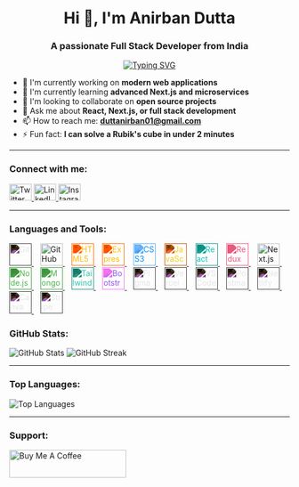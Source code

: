 <h1 align="center">Hi 👋, I'm Anirban Dutta</h1>
<h3 align="center">A passionate Full Stack Developer from India</h3>

<p align="center">
  <a href="https://github.com/DenverCoder1/readme-typing-svg">
    <img src="https://readme-typing-svg.demolab.com?lines=Full+Stack+Web+Developer;Next.js+%7C+React+%7C+Node.js;Always+learning+new+things&font=Fira+Code&center=true&width=440&height=45&color=f75c7e&vCenter=true&size=22&pause=1000" alt="Typing SVG" />
  </a>
</p>

* 🔭 I'm currently working on **modern web applications**
* 🌱 I'm currently learning **advanced Next.js and microservices**
* 👯 I'm looking to collaborate on **open source projects**
* 💬 Ask me about **React, Next.js, or full stack development**
* 📫 How to reach me: **[duttanirban01@gmail.com](mailto:duttanirban01@gmail.com)**
* ⚡ Fun fact: **I can solve a Rubik's cube in under 2 minutes**

---

### Connect with me:

<p align="left">
  <a href="https://twitter.com/anirban_dutta09" target="_blank">
    <img src="https://raw.githubusercontent.com/rahuldkjain/github-profile-readme-generator/master/src/images/icons/Social/twitter.svg" alt="Twitter" height="30" width="40" />
  </a>
  <a href="https://www.linkedin.com/in/anirbandutta001" target="_blank">
    <img src="https://raw.githubusercontent.com/rahuldkjain/github-profile-readme-generator/master/src/images/icons/Social/linked-in-alt.svg" alt="LinkedIn" height="30" width="40" />
  </a>
  <a href="https://instagram.com/_anirban0_0" target="_blank">
    <img src="https://raw.githubusercontent.com/rahuldkjain/github-profile-readme-generator/master/src/images/icons/Social/instagram.svg" alt="Instagram" height="30" width="40" />
  </a>
</p>

---

### Languages and Tools:

<p align="left">
  <a href="https://git-scm.com/" target="_blank">
    <img src="https://www.vectorlogo.zone/logos/git-scm/git-scm-icon.svg" width="40" height="40" alt="Git" style="filter: invert(100%);" />
  </a>&nbsp;&nbsp;

  <a href="https://github.com/" target="_blank">
    <img src="https://img.icons8.com/ios-glyphs/90/ffffff/github.png" width="40" height="40" alt="GitHub" />
  </a>&nbsp;&nbsp;

  <a href="https://developer.mozilla.org/en-US/docs/Web/HTML" target="_blank">
    <img src="https://cdn.jsdelivr.net/gh/devicons/devicon/icons/html5/html5-original.svg" width="40" height="40" alt="HTML5" style="filter: invert(73%) sepia(74%) saturate(1558%) hue-rotate(358deg) brightness(105%) contrast(105%);" />
  </a>&nbsp;&nbsp;

<a href="https://expressjs.com/" target="_blank">
  <img src="https://cdn.jsdelivr.net/gh/devicons/devicon/icons/express/express-original.svg" width="40" height="40" alt="Express.js" style="filter: invert(73%) sepia(74%) saturate(1558%) hue-rotate(358deg) brightness(105%) contrast(105%);" />  </a>&nbsp;&nbsp;

  <a href="https://developer.mozilla.org/en-US/docs/Web/CSS" target="_blank">
    <img src="https://cdn.jsdelivr.net/gh/devicons/devicon/icons/css3/css3-original.svg" width="40" height="40" alt="CSS3" style="filter: invert(31%) sepia(100%) saturate(1237%) hue-rotate(183deg) brightness(97%) contrast(103%);" />
  </a>&nbsp;&nbsp;

  <a href="https://developer.mozilla.org/en-US/docs/Web/JavaScript" target="_blank">
    <img src="https://cdn.jsdelivr.net/gh/devicons/devicon/icons/javascript/javascript-original.svg" width="40" height="40" alt="JavaScript" style="filter: invert(84%) sepia(79%) saturate(749%) hue-rotate(351deg) brightness(101%) contrast(96%);" />
  </a>&nbsp;&nbsp;

  <a href="https://reactjs.org/" target="_blank">
    <img src="https://cdn.jsdelivr.net/gh/devicons/devicon/icons/react/react-original.svg" width="40" height="40" alt="React" style="filter: invert(61%) sepia(77%) saturate(495%) hue-rotate(128deg) brightness(90%) contrast(91%);" />
  </a>&nbsp;&nbsp;

  <a href="https://redux.js.org" target="_blank">
    <img src="https://cdn.jsdelivr.net/gh/devicons/devicon/icons/redux/redux-original.svg" width="40" height="40" alt="Redux" style="filter: invert(49%) sepia(79%) saturate(1181%) hue-rotate(308deg) brightness(91%) contrast(101%);" />
  </a>&nbsp;&nbsp;

  <a href="https://nextjs.org/" target="_blank">
    <img src="https://assets.vercel.com/image/upload/v1662130559/nextjs/Icon_dark_background.png" width="40" height="40" alt="Next.js" />
  </a>&nbsp;&nbsp;

  <a href="https://nodejs.org" target="_blank">
    <img src="https://cdn.jsdelivr.net/gh/devicons/devicon/icons/nodejs/nodejs-original.svg" width="40" height="40" alt="Node.js" style="filter: invert(59%) sepia(91%) saturate(348%) hue-rotate(70deg) brightness(89%) contrast(86%);" />
  </a>&nbsp;&nbsp;

  <a href="https://mongoosejs.com/" target="_blank">
    <img src="https://cdn.jsdelivr.net/gh/devicons/devicon/icons/mongodb/mongodb-original.svg" width="40" height="40" alt="MongoDB" style="filter: invert(56%) sepia(93%) saturate(333%) hue-rotate(71deg) brightness(91%) contrast(87%);" />
  </a>&nbsp;&nbsp;

  <a href="https://tailwindcss.com/" target="_blank">
    <img src="https://www.vectorlogo.zone/logos/tailwindcss/tailwindcss-icon.svg" width="40" height="40" alt="Tailwind" style="filter: invert(67%) sepia(71%) saturate(433%) hue-rotate(122deg) brightness(89%) contrast(87%);" />
  </a>&nbsp;&nbsp;

  <a href="https://getbootstrap.com/" target="_blank">
    <img src="https://cdn.jsdelivr.net/gh/devicons/devicon/icons/bootstrap/bootstrap-original.svg" width="40" height="40" alt="Bootstrap" style="filter: invert(27%) sepia(99%) saturate(2298%) hue-rotate(247deg) brightness(98%) contrast(93%);" />
  </a>&nbsp;&nbsp;

  <a href="https://www.figma.com/" target="_blank">
    <img src="https://www.vectorlogo.zone/logos/figma/figma-icon.svg" width="40" height="40" alt="Figma" style="filter: invert(100%);" />
  </a>&nbsp;&nbsp;

 <a href="https://vercel.com/" target="_blank">
  <img src="https://www.vectorlogo.zone/logos/vercel/vercel-icon.svg" width="40" height="40" alt="Vercel" style="filter: invert(100%);" />
</a>&nbsp;&nbsp;

  <a href="https://code.visualstudio.com/" target="_blank">
    <img src="https://cdn.jsdelivr.net/gh/devicons/devicon/icons/vscode/vscode-original.svg" width="40" height="40" alt="VS Code" style="filter: invert(100%);" />
  </a>&nbsp;&nbsp;

  <a href="https://www.postman.com/" target="_blank">
    <img src="https://www.vectorlogo.zone/logos/getpostman/getpostman-icon.svg" width="40" height="40" alt="Postman" style="filter: invert(100%);" />
  </a>&nbsp;&nbsp;

  <a href="https://www.netlify.com/" target="_blank">
    <img src="https://www.vectorlogo.zone/logos/netlify/netlify-icon.svg" width="40" height="40" alt="Netlify" style="filter: invert(100%);" />
  </a>&nbsp;&nbsp;

  <a href="https://www.canva.com/" target="_blank">
    <img src="https://www.vectorlogo.zone/logos/canva/canva-icon.svg" width="40" height="40" alt="Canva" style="filter: invert(100%);" />
  </a>&nbsp;&nbsp;

  <a href="https://stripe.com/" target="_blank">
    <img src="https://www.vectorlogo.zone/logos/stripe/stripe-icon.svg" width="40" height="40" alt="Stripe" style="filter: invert(100%);" />
  </a>
</p>

### GitHub Stats:

<p align="left">
  <img src="https://github-readme-stats.vercel.app/api?username=anirbandutta-dev&show_icons=true&theme=radical&hide_border=true&include_all_commits=true&count_private=true" alt="GitHub Stats" />
  <img src="https://github-readme-streak-stats.herokuapp.com/?user=anirbandutta-dev&theme=radical&hide_border=true" alt="GitHub Streak" />
</p>

---

### Top Languages:

<p align="left">
  <img src="https://github-readme-stats.vercel.app/api/top-langs/?username=anirbandutta-dev&theme=radical&hide_border=true&layout=compact" alt="Top Languages" />
</p>

---

### Support:

<p>
  <a href="https://www.buymeacoffee.com/anirbandutta09">
    <img src="https://cdn.buymeacoffee.com/buttons/v2/default-yellow.png" height="50" width="210" alt="Buy Me A Coffee" />
  </a>
</p>

